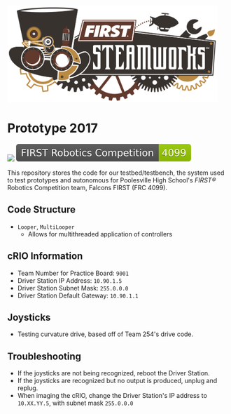 <img src="./assets/imgs/steamworks_logo.png" width="480"/>


# Prototype 2017
[![](https://img.shields.io/pypi/status/Django.svg)]()
[![](./assets/imgs/team.svg)]()

This repository stores the code for our testbed/testbench, the system used to test prototypes and autonomous for Poolesville High School's _FIRST&reg;_ Robotics Competition team, Falcons FIRST (FRC 4099).

## Code Structure
* `Looper`, `MultiLooper`
  * Allows for multithreaded application of controllers

## cRIO Information
* Team Number for Practice Board: `9001`
* Driver Station IP Address: `10.90.1.5`
* Driver Station Subnet Mask: `255.0.0.0`
* Driver Station Default Gateway: `10.90.1.1`

## Joysticks
* Testing curvature drive, based off of Team 254's drive code.

## Troubleshooting
* If the joysticks are not being recognized, reboot the Driver Station.
* If the joysticks are recognized but no output is produced, unplug and replug.
* When imaging the cRIO, change the Driver Station's IP address to `10.XX.YY.5`, with subnet mask `255.0.0.0`


